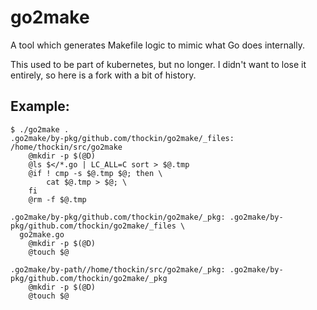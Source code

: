 # go2make

A tool which generates Makefile logic to mimic what Go does internally.

This used to be part of kubernetes, but no longer.  I didn't want to lose it
entirely, so here is a fork with a bit of history.

## Example:

```
$ ./go2make .
.go2make/by-pkg/github.com/thockin/go2make/_files: /home/thockin/src/go2make
	@mkdir -p $(@D)
	@ls $</*.go | LC_ALL=C sort > $@.tmp
	@if ! cmp -s $@.tmp $@; then \
	    cat $@.tmp > $@; \
	fi
	@rm -f $@.tmp

.go2make/by-pkg/github.com/thockin/go2make/_pkg: .go2make/by-pkg/github.com/thockin/go2make/_files \
  go2make.go
	@mkdir -p $(@D)
	@touch $@

.go2make/by-path//home/thockin/src/go2make/_pkg: .go2make/by-pkg/github.com/thockin/go2make/_pkg
	@mkdir -p $(@D)
	@touch $@
```
